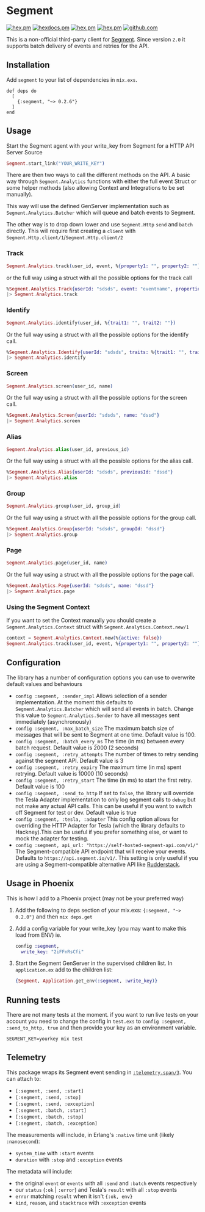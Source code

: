 # Segment

<!-- MDOC !-->

[![hex.pm](https://img.shields.io/hexpm/v/segment.svg)](https://hex.pm/packages/segment)
[![hexdocs.pm](https://img.shields.io/badge/hex-docs-lightgreen.svg)](https://hexdocs.pm/segment/)
[![hex.pm](https://img.shields.io/hexpm/dt/segment.svg)](https://hex.pm/packages/segment)
[![hex.pm](https://img.shields.io/hexpm/l/segment.svg)](https://hex.pm/packages/segment)
[![github.com](https://img.shields.io/github/last-commit/stueccles/analytics-elixir.svg)](https://github.com/stueccles/analytics-elixir/commits/master)

This is a non-official third-party client for [Segment](https://segment.com). Since version `2.0` it supports
batch delivery of events and retries for the API.

## Installation

Add `segment` to your list of dependencies in `mix.exs`.

```
def deps do
  [
    {:segment, "~> 0.2.6"}
  ]
end
```

## Usage

Start the Segment agent with your write_key from Segment for a HTTP API Server Source

```elixir
Segment.start_link("YOUR_WRITE_KEY")
```

There are then two ways to call the different methods on the API.
A basic way through `Segment.Analytics` functions with either the full event Struct
or some helper methods (also allowing Context and Integrations to be set manually).

This way will use the defined GenServer implementation such as `Segment.Analytics.Batcher` which will
queue and batch events to Segment.

The other way is to drop down lower and use `Segment.Http` `send` and `batch` directly. This will require first creating a `client` with `Segment.Http.client/1`/`Segment.Http.client/2`

### Track

```elixir
Segment.Analytics.track(user_id, event, %{property1: "", property2: ""})
```

or the full way using a struct with all the possible options for the track call

```elixir
%Segment.Analytics.Track{userId: "sdsds", event: "eventname", properties: %{property1: "", property2: ""}}
|> Segment.Analytics.track
```

### Identify

```elixir
Segment.Analytics.identify(user_id, %{trait1: "", trait2: ""})
```

Or the full way using a struct with all the possible options for the identify call.

```elixir
%Segment.Analytics.Identify{userId: "sdsds", traits: %{trait1: "", trait2: ""}}
|> Segment.Analytics.identify
```

### Screen

```elixir
Segment.Analytics.screen(user_id, name)
```

Or the full way using a struct with all the possible options for the screen call.

```elixir
%Segment.Analytics.Screen{userId: "sdsds", name: "dssd"}
|> Segment.Analytics.screen
```

### Alias

```elixir
Segment.Analytics.alias(user_id, previous_id)
```

Or the full way using a struct with all the possible options for the alias call.

```elixir
%Segment.Analytics.Alias{userId: "sdsds", previousId: "dssd"}
|> Segment.Analytics.alias
```

### Group

```elixir
Segment.Analytics.group(user_id, group_id)
```

Or the full way using a struct with all the possible options for the group call.

```elixir
%Segment.Analytics.Group{userId: "sdsds", groupId: "dssd"}
|> Segment.Analytics.group
```

### Page

```elixir
Segment.Analytics.page(user_id, name)
```

Or the full way using a struct with all the possible options for the page call.

```elixir
%Segment.Analytics.Page{userId: "sdsds", name: "dssd"}
|> Segment.Analytics.page
```

### Using the Segment Context

If you want to set the Context manually you should create a `Segment.Analytics.Context` struct with `Segment.Analytics.Context.new/1`

```elixir
context = Segment.Analytics.Context.new(%{active: false})
Segment.Analytics.track(user_id, event, %{property1: "", property2: ""}, context)
```

## Configuration

The library has a number of configuration options you can use to overwrite default values and behaviours

- `config :segment, :sender_impl` Allows selection of a sender implementation. At the moment this defaults to `Segment.Analytics.Batcher` which will send all events in batch. Change this value to `Segment.Analytics.Sender` to have all messages sent immediately (asynchronously)
- `config :segment, :max_batch_size` The maximum batch size of messages that will be sent to Segment at one time. Default value is 100.
- `config :segment, :batch_every_ms` The time (in ms) between every batch request. Default value is 2000 (2 seconds)
- `config :segment, :retry_attempts` The number of times to retry sending against the segment API. Default value is 3
- `config :segment, :retry_expiry` The maximum time (in ms) spent retrying. Default value is 10000 (10 seconds)
- `config :segment, :retry_start` The time (in ms) to start the first retry. Default value is 100
- `config :segment, :send_to_http` If set to `false`, the library will override the Tesla Adapter implementation to only log segment calls to `debug` but not make any actual API calls. This can be useful if you want to switch off Segment for test or dev. Default value is true
- `config :segment, :tesla, :adapter` This config option allows for overriding the HTTP Adapter for Tesla (which the library defaults to Hackney).This can be useful if you prefer something else, or want to mock the adapter for testing.
- `config :segment, api_url: "https://self-hosted-segment-api.com/v1/"` The Segment-compatible API endpoint that will receive your events. Defaults to `https://api.segment.io/v1/`. This setting is only useful if you are using a Segment-compatible alternative API like [Rudderstack](https://rudderstack.com/).

## Usage in Phoenix

This is how I add to a Phoenix project (may not be your preferred way)

1.  Add the following to deps section of your mix.exs: `{:segment, "~> 0.2.0"}`
    and then `mix deps.get`
2.  Add a config variable for your write_key (you may want to make this load from ENV)
    ie.

    ```elixir
    config :segment,
      write_key: "2iFFnRsCfi"
    ```

3.  Start the Segment GenServer in the supervised children list. In `application.ex` add to the children list:

    ```elixir
    {Segment, Application.get_env(:segment, :write_key)}
    ```

## Running tests

There are not many tests at the moment. if you want to run live tests on your account you need to change the config in `test.exs` to `config :segment, :send_to_http, true` and then provide your key as an environment variable.

```
SEGMENT_KEY=yourkey mix test
```

## Telemetry

This package wraps its Segment event sending in [`:telemetry.span/3`][telemetry-span-3]. You can attach to:

- `[:segment, :send, :start]`
- `[:segment, :send, :stop]`
- `[:segment, :send, :exception]`
- `[:segment, :batch, :start]`
- `[:segment, :batch, :stop]`
- `[:segment, :batch, :exception]`

The measurements will include, in Erlang's `:native` time unit (likely `:nanosecond`):

- `system_time` with `:start` events
- `duration` with `:stop` and `:exception` events

The metadata will include:

- the original `event` or `events` with all `:send` and `:batch` events respectively
- our `status` (`:ok` | `:error`) and Tesla's `result` with all `:stop` events
- `error` matching `result` when it isn't `{:ok, env}`
- `kind`, `reason`, and `stacktrace` with `:exception` events

[telemetry-span-3]: https://hexdocs.pm/telemetry/telemetry.html#span-3
